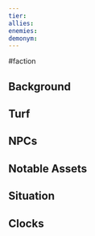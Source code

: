 ```yaml
---
tier: 
allies: 
enemies: 
demonym:
---
```

#faction

## Background
## Turf

## NPCs

## Notable Assets

## Situation

## Clocks